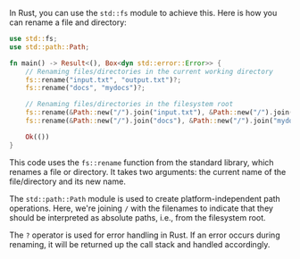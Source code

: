 In Rust, you can use the `std::fs` module to achieve this. Here is how you can rename a file and directory:
```rust
use std::fs;
use std::path::Path;

fn main() -> Result<(), Box<dyn std::error::Error>> {
    // Renaming files/directories in the current working directory
    fs::rename("input.txt", "output.txt")?;
    fs::rename("docs", "mydocs")?;

    // Renaming files/directories in the filesystem root
    fs::rename(&Path::new("/").join("input.txt"), &Path::new("/").join("output.txt"))?;
    fs::rename(&Path::new("/").join("docs"), &Path::new("/").join("mydocs"))?;

    Ok(())
}
```
This code uses the `fs::rename` function from the standard library, which renames a file or directory. It takes two arguments: the current name of the file/directory and its new name.

The `std::path::Path` module is used to create platform-independent path operations. Here, we're joining `/` with the filenames to indicate that they should be interpreted as absolute paths, i.e., from the filesystem root.

The `?` operator is used for error handling in Rust. If an error occurs during renaming, it will be returned up the call stack and handled accordingly.
